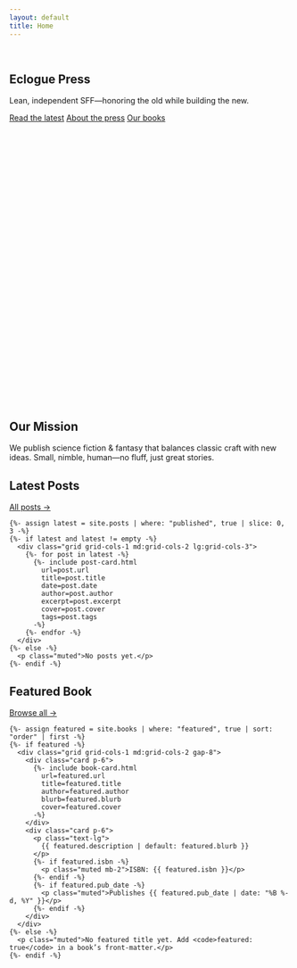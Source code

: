 ```yaml
---
layout: default
title: Home
---
```


<section class="parallax" style="height: min(58vh, 640px);">
  <img src="{{ '/assets/hero/base-fantasy.webp'  | relative_url }}" alt="" class="hero-base">
  <img src="{{ '/assets/hero/fg-fantasy.webp'    | relative_url }}" alt="" class="parallax-layer fg"   data-depth="0.10">
  <img src="{{ '/assets/hero/mid-fantasy.webp'   | relative_url }}" alt="" class="parallax-layer mid"  data-depth="0.05">
  <img src="{{ '/assets/hero/stars-fantasy.webp' | relative_url }}" alt="" class="parallax-layer stars" data-depth="0.02">

  <div class="hero-overlay">
    <h1 class="hero-title display">Eclogue Press</h1>
    <p class="hero-tagline">Lean, independent SFF—honoring the old while building the new.</p>
    <div class="hero-cta">
      <a class="btn btn-primary link-ink" href="{{ '/posts/' | relative_url }}">Read the latest</a>
      <a class="btn btn-ghost link-glow" href="{{ '/about/' | relative_url }}">About the press</a>
      <a class="btn btn-ghost" href="{{ '/books/' | relative_url }}">Our books</a>
    </div>
  </div>
</section>


<!-- MISSION (scroll reveal) -->
<section class="py-16 reveal">
  <div class="max-w-6xl mx-auto px-4 lg:px-8">
    <div class="card p-8">
      <h2 class="display text-3xl mb-4">Our Mission</h2>
      <p class="text-lg muted">
        We publish science fiction & fantasy that balances classic craft with new ideas. Small, nimble, human—no fluff, just great stories.
      </p>
    </div>
  </div>
</section>

<!-- LATEST POSTS -->
<section class="py-16">
  <div class="max-w-7xl mx-auto px-4 lg:px-8">
    <div class="section-head">
      <h2 class="display text-3xl">Latest Posts</h2>
      <a class="muted" href="{{ '/posts/' | relative_url }}">All posts →</a>
    </div>

    {%- assign latest = site.posts | where: "published", true | slice: 0, 3 -%}
    {%- if latest and latest != empty -%}
      <div class="grid grid-cols-1 md:grid-cols-2 lg:grid-cols-3">
        {%- for post in latest -%}
          {%- include post-card.html
            url=post.url
            title=post.title
            date=post.date
            author=post.author
            excerpt=post.excerpt
            cover=post.cover
            tags=post.tags
          -%}
        {%- endfor -%}
      </div>
    {%- else -%}
      <p class="muted">No posts yet.</p>
    {%- endif -%}
  </div>
</section>

<!-- FEATURED BOOK (optional: mark one book `featured: true` in /_books/*.md ) -->
<section class="py-16 reveal">
  <div class="max-w-7xl mx-auto px-4 lg:px-8">
    <div class="section-head">
      <h2 class="display text-3xl">Featured Book</h2>
      <a class="muted" href="{{ '/books/' | relative_url }}">Browse all →</a>
    </div>

    {%- assign featured = site.books | where: "featured", true | sort: "order" | first -%}
    {%- if featured -%}
      <div class="grid grid-cols-1 md:grid-cols-2 gap-8">
        <div class="card p-6">
          {%- include book-card.html
            url=featured.url
            title=featured.title
            author=featured.author
            blurb=featured.blurb
            cover=featured.cover
          -%}
        </div>
        <div class="card p-6">
          <p class="text-lg">
            {{ featured.description | default: featured.blurb }}
          </p>
          {%- if featured.isbn -%}
            <p class="muted mb-2">ISBN: {{ featured.isbn }}</p>
          {%- endif -%}
          {%- if featured.pub_date -%}
            <p class="muted">Publishes {{ featured.pub_date | date: "%B %-d, %Y" }}</p>
          {%- endif -%}
        </div>
      </div>
    {%- else -%}
      <p class="muted">No featured title yet. Add <code>featured: true</code> in a book’s front-matter.</p>
    {%- endif -%}
  </div>
</section>

